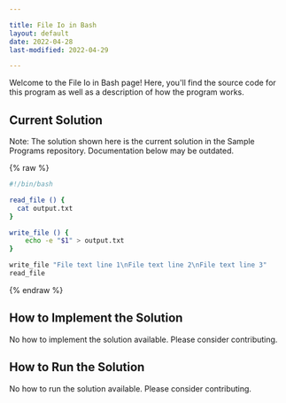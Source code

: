 ```yaml
---

title: File Io in Bash
layout: default
date: 2022-04-28
last-modified: 2022-04-29

---
```


Welcome to the File Io in Bash page! Here, you'll find the source code for this program as well as a description of how the program works.

## Current Solution

Note: The solution shown here is the current solution in the Sample Programs repository. Documentation below may be outdated.

{% raw %}

```Bash
#!/bin/bash

read_file () {
  cat output.txt
}

write_file () {
    echo -e "$1" > output.txt
}

write_file "File text line 1\nFile text line 2\nFile text line 3"
read_file

```

{% endraw %}

## How to Implement the Solution

No how to implement the solution available. Please consider contributing.

## How to Run the Solution

No how to run the solution available. Please consider contributing.